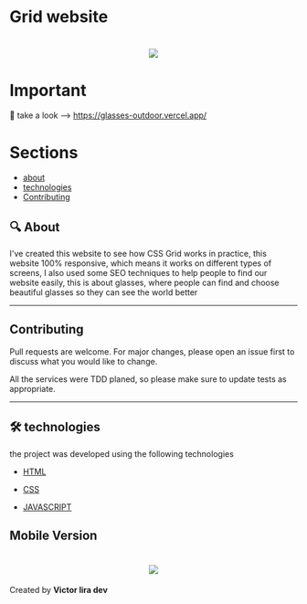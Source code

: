 # Grid website

<h1 align="center" >
    <img src="https://ik.imagekit.io/mcvhbcq4zu/glasses_wtX6b9Zr_.gif">
</h1>

# Important

:key: take a look --> https://glasses-outdoor.vercel.app/

# Sections

- [about](#-About)
- [technologies](#-technologies)
- [Contributing](#-Contributing)

## :mag: About

I've created this website to see how CSS Grid works in practice, this website 100% responsive, which means it works on different types of screens, I also used some SEO techniques to help people to find our website easily, this is about glasses, where people can find and choose beautiful glasses so they can see the world better

---

## Contributing

Pull requests are welcome. For major changes, please open an issue first to discuss what you would like to change.

All the services were TDD planed, so please make sure to update tests as appropriate.

---

## 🛠 technologies

the project was developed using the following technologies

- [HTML](https://developer.mozilla.org/en-US/docs/Web/HTML)
- [CSS](https://developer.mozilla.org/en-US/docs/Web/CSS)

- [JAVASCRIPT](https://www.javascript.com/)

## Mobile Version

<h1 align="center" >
    <img src="https://ik.imagekit.io/mcvhbcq4zu/glasses-mobile_kw3xVTGfP.gif">
</h1>

Created by **Victor lira dev**
